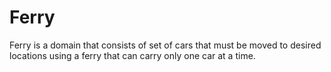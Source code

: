 # Ferry

Ferry is a domain that consists of set of cars that must be moved to desired locations using a ferry that can carry only one car at a time.